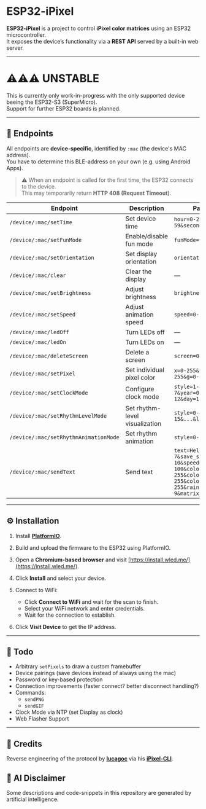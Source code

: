 # ESP32-iPixel

**ESP32-iPixel** is a project to control **iPixel color matrices** using an ESP32 microcontroller.  
It exposes the device’s functionality via a **REST API** served by a built-in web server.

---

# ⚠️⚠️⚠️ UNSTABLE
This is currently only work-in-progress with the only supported device beeing the ESP32-S3 (SuperMicro).  
Support for further ESP32 boards is planned.  

---

## 📡 Endpoints
All endpoints are **device-specific**, identified by `:mac` (the device's MAC address).  
You have to determine this BLE-address on your own (e.g. using Android Apps).  

> ⚠️ When an endpoint is called for the first time, the ESP32 connects to the device.  
> This may temporarily return **HTTP 408 (Request Timeout)**.

| Endpoint                              | Description                    | Parameters                                                                                                                        |
| ------------------------------------- | ------------------------------ | --------------------------------------------------------------------------------------------------------------------------------- |
| `/device/:mac/setTime`                | Set device time                | `hour=0-23&minute=0-59&second=0-59`                                                                                               |
| `/device/:mac/setFunMode`             | Enable/disable fun mode        | `funMode=true/false`                                                                                                              |
| `/device/:mac/setOrientation`         | Set display orientation        | `orientation=0-2`                                                                                                                 |
| `/device/:mac/clear`                  | Clear the display              | —                                                                                                                                 |
| `/device/:mac/setBrightness`          | Adjust brightness              | `brightness=0-100`                                                                                                                |
| `/device/:mac/setSpeed`               | Adjust animation speed         | `speed=0-100`                                                                                                                     |
| `/device/:mac/ledOff`                 | Turn LEDs off                  | —                                                                                                                                 |
| `/device/:mac/ledOn`                  | Turn LEDs on                   | —                                                                                                                                 |
| `/device/:mac/deleteScreen`           | Delete a screen                | `screen=0-10`                                                                                                                     |
| `/device/:mac/setPixel`               | Set individual pixel color     | `x=0-255&y=0-255&r=0-255&g=0-255&b=0-255`                                                                                         |
| `/device/:mac/setClockMode`           | Configure clock mode           | `style=1-8&dayOfWeek=1-7&year=0-99&month=1-12&day=1-31`                                                                           |
| `/device/:mac/setRhythmLevelMode`     | Set rhythm-level visualization | `style=0-4&l0=0-15&...&l14=0-15`                                                                                                  |
| `/device/:mac/setRhythmAnimationMode` | Set rhythm animation           | `style=0-1&frame=0-7`                                                                                                             |
| `/device/:mac/sendText`               | Send text                      | `text=Hello&animation=0-7&save_slot=1-10&speed=0-100&colorR=0-255&colorG=0-255&colorB=0-255&rainbow_mode=0-9&matrix_height=0-255` |
---

## ⚙️ Installation
1. Install **[PlatformIO](https://platformio.org/)**.
2. Build and upload the firmware to the ESP32 using PlatformIO.
3. Open a **Chromium-based browser** and visit [https://install.wled.me/](https://install.wled.me/).
4. Click **Install** and select your device.
5. Connect to WiFi:

   * Click **Connect to WiFi** and wait for the scan to finish.
   * Select your WiFi network and enter credentials.
   * Wait for the connection to establish.
6. Click **Visit Device** to get the IP address.

---
## 📝 Todo
* Arbitrary `setPixels` to draw a custom framebuffer
* Device pairings (save devices instead of always using the mac)
* Password or key-based protection
* Connection improvements (faster connect? better disconnect handling?)
* Commands:
  * `sendPNG`
  * `sendGIF`
* Clock Mode via NTP (set Display as clock)
* Web Flasher Support
---

## 🙏 Credits
Reverse engineering of the protocol by **[lucagoc](https://github.com/lucagoc)** via his **[iPixel-CLI](https://github.com/lucagoc/iPixel-CLI)**.

## 🤖 AI Disclaimer
Some descriptions and code-snippets in this repository are generated by artificial intelligence.  